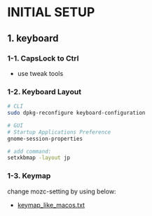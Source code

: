 INITIAL SETUP
=================

## 1. keyboard

### 1-1. CapsLock to Ctrl

- use tweak tools

### 1-2. Keyboard Layout

```bash
# CLI
sudo dpkg-reconfigure keyboard-configuration

# GUI
# Startup Applications Preference
gnome-session-properties

# add command:
setxkbmap -layout jp
```

### 1-3. Keymap

change mozc-setting by using below:

- [keymap_like_macos.txt](./mozc/keymap_like_macos.txt)
